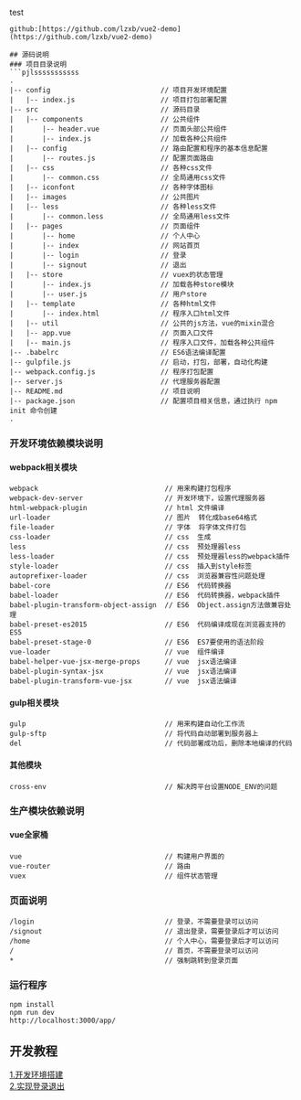 test
```
github:[https://github.com/lzxb/vue2-demo](https://github.com/lzxb/vue2-demo)

## 源码说明
### 项目目录说明
```pjlsssssssssss
.
|-- config                           // 项目开发环境配置
|   |-- index.js                     // 项目打包部署配置
|-- src                              // 源码目录
|   |-- components                   // 公共组件
|       |-- header.vue               // 页面头部公共组件
|       |-- index.js                 // 加载各种公共组件
|   |-- config                       // 路由配置和程序的基本信息配置
|       |-- routes.js                // 配置页面路由
|   |-- css                          // 各种css文件
|       |-- common.css               // 全局通用css文件
|   |-- iconfont                     // 各种字体图标
|   |-- images                       // 公共图片
|   |-- less                         // 各种less文件
|       |-- common.less              // 全局通用less文件
|   |-- pages                        // 页面组件
|       |-- home                     // 个人中心
|       |-- index                    // 网站首页
|       |-- login                    // 登录
|       |-- signout                  // 退出
|   |-- store                        // vuex的状态管理
|       |-- index.js                 // 加载各种store模块
|       |-- user.js                  // 用户store
|   |-- template                     // 各种html文件
|       |-- index.html               // 程序入口html文件
|   |-- util                         // 公共的js方法，vue的mixin混合
|   |-- app.vue                      // 页面入口文件
|   |-- main.js                      // 程序入口文件，加载各种公共组件
|-- .babelrc                         // ES6语法编译配置
|-- gulpfile.js                      // 启动，打包，部署，自动化构建
|-- webpack.config.js                // 程序打包配置
|-- server.js                        // 代理服务器配置
|-- README.md                        // 项目说明
|-- package.json                     // 配置项目相关信息，通过执行 npm init 命令创建
.
```

### 开发环境依赖模块说明
#### webpack相关模块
```
webpack                               // 用来构建打包程序
webpack-dev-server                    // 开发环境下，设置代理服务器
html-webpack-plugin                   // html 文件编译
url-loader                            // 图片  转化成base64格式
file-loader                           // 字体  将字体文件打包
css-loader                            // css  生成
less                                  // css  预处理器less
less-loader                           // css  预处理器less的webpack插件
style-loader                          // css  插入到style标签
autoprefixer-loader                   // css  浏览器兼容性问题处理
babel-core                            // ES6  代码转换器
babel-loader                          // ES6  代码转换器，webpack插件
babel-plugin-transform-object-assign  // ES6  Object.assign方法做兼容处理
babel-preset-es2015                   // ES6  代码编译成现在浏览器支持的ES5
babel-preset-stage-0                  // ES6  ES7要使用的语法阶段
vue-loader                            // vue  组件编译
babel-helper-vue-jsx-merge-props      // vue  jsx语法编译
babel-plugin-syntax-jsx               // vue  jsx语法编译
babel-plugin-transform-vue-jsx        // vue  jsx语法编译
```

#### gulp相关模块
```
gulp                                  // 用来构建自动化工作流
gulp-sftp                             // 将代码自动部署到服务器上
del                                   // 代码部署成功后，删除本地编译的代码
```
#### 其他模块
```
cross-env                             // 解决跨平台设置NODE_ENV的问题
```
### 生产模块依赖说明
#### vue全家桶
```
vue                                   // 构建用户界面的
vue-router                            // 路由
vuex                                  // 组件状态管理
```

### 页面说明
```
/login                                // 登录，不需要登录可以访问
/signout                              // 退出登录，需要登录后才可以访问
/home                                 // 个人中心，需要登录后才可以访问
/                                     // 首页，不需要登录可以访问
*                                     // 强制跳转到登录页面
```

### 运行程序 
```
npm install
npm run dev
http://localhost:3000/app/
```

## 开发教程
[1.开发环境搭建](https://github.com/lzxb/vue2-demo/blob/master/docs/1.md)  
[2.实现登录退出](https://github.com/lzxb/vue2-demo/blob/master/docs/2.md)

